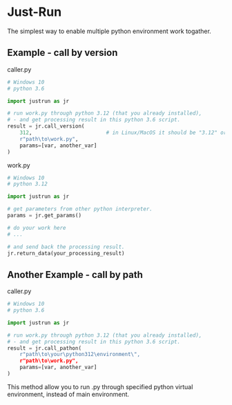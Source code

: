 # Just-Run
The simplest way to enable multiple python environment work togather.

## Example - call by version

caller.py
```python
# Windows 10
# python 3.6

import justrun as jr

# run work.py through python 3.12 (that you already installed),
# - and get processing result in this python 3.6 script.
result = jr.call_version(
    312,                        # in Linux/MacOS it should be "3.12" or 3.12
    r"path\to\work.py",
    params=[var, another_var]
)
```

work.py
```python
# Windows 10
# python 3.12

import justrun as jr

# get parameters from other python interpreter.
params = jr.get_params()

# do your work here
# ...

# and send back the processing result.
jr.return_data(your_processing_result)
```

## Another Example - call by path

caller.py
```python
# Windows 10
# python 3.6

import justrun as jr

# run work.py through python 3.12 (that you already installed),
# - and get processing result in this python 3.6 script.
result = jr.call_pathon(
    r"path\to\your\python312\environment\",
    r"path\to\work.py",
    params=[var, another_var]
)
```

This method allow you to run .py through specified python virtual environment, instead of main environment.
